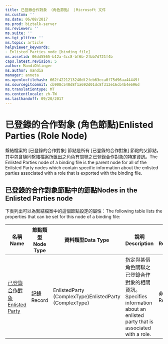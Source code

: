 ```yaml
---
title: 已登錄合作對象 （角色節點） |Microsoft 文件
ms.custom: ''
ms.date: 06/08/2017
ms.prod: biztalk-server
ms.reviewer: ''
ms.suite: ''
ms.tgt_pltfrm: ''
ms.topic: article
helpviewer_keywords:
- Enlisted Parties node [binding file]
ms.assetid: 06dd5565-b12a-4cc8-bf6b-2fbb7d721f4b
caps.latest.revision: 5
author: MandiOhlinger
ms.author: mandia
manager: anneta
ms.openlocfilehash: 662f4221213240df2feb63eca0f75d96aa44449f
ms.sourcegitcommit: cb908c540d8f1a692d01dc8f313e16cb4b4e696d
ms.translationtype: MT
ms.contentlocale: zh-TW
ms.lasthandoff: 09/20/2017
---
```

# <a name="enlisted-parties-role-node"></a><span data-ttu-id="6ae28-102">已登錄的合作對象 (角色節點)</span><span class="sxs-lookup"><span data-stu-id="6ae28-102">Enlisted Parties (Role Node)</span></span>
<span data-ttu-id="6ae28-103">繫結檔案的 [已登錄的合作對象] 節點是所有 [已登錄的合作對象] 節點的父節點，其中包含隨同繫結檔案所匯出之角色有關聯之已登錄合作對象的特定資訊。</span><span class="sxs-lookup"><span data-stu-id="6ae28-103">The Enlisted Parties node of a binding file is the parent node for all of the Enlisted Party nodes which contain specific information about the enlisted parties associated with a role that is exported with the binding file.</span></span>  
  
## <a name="nodes-in-the-enlisted-parties-node"></a><span data-ttu-id="6ae28-104">已登錄的合作對象節點中的節點</span><span class="sxs-lookup"><span data-stu-id="6ae28-104">Nodes in the Enlisted Parties node</span></span>  
 <span data-ttu-id="6ae28-105">下表列出可以為繫結檔案中的這個節點設定的屬性：</span><span class="sxs-lookup"><span data-stu-id="6ae28-105">The following table lists the properties that can be set for this node of a binding file:</span></span>  
  
|<span data-ttu-id="6ae28-106">**名稱**</span><span class="sxs-lookup"><span data-stu-id="6ae28-106">**Name**</span></span>|<span data-ttu-id="6ae28-107">**節點類型**</span><span class="sxs-lookup"><span data-stu-id="6ae28-107">**Node Type**</span></span>|<span data-ttu-id="6ae28-108">**資料類型**</span><span class="sxs-lookup"><span data-stu-id="6ae28-108">**Data Type**</span></span>|<span data-ttu-id="6ae28-109">**說明**</span><span class="sxs-lookup"><span data-stu-id="6ae28-109">**Description**</span></span>|<span data-ttu-id="6ae28-110">**限制**</span><span class="sxs-lookup"><span data-stu-id="6ae28-110">**Restrictions**</span></span>|<span data-ttu-id="6ae28-111">**註解**</span><span class="sxs-lookup"><span data-stu-id="6ae28-111">**Comments**</span></span>|  
|--------------|-------------------|-------------------|---------------------|----------------------|------------------|  
|[<span data-ttu-id="6ae28-112">已登錄合作對象</span><span class="sxs-lookup"><span data-stu-id="6ae28-112">Enlisted Party</span></span>](../core/enlisted-party-enlisted-parties-node.md)|<span data-ttu-id="6ae28-113">記錄</span><span class="sxs-lookup"><span data-stu-id="6ae28-113">Record</span></span>|<span data-ttu-id="6ae28-114">EnlistedParty (ComplexType)</span><span class="sxs-lookup"><span data-stu-id="6ae28-114">EnlistedParty (ComplexType)</span></span>|<span data-ttu-id="6ae28-115">指定與某個角色關聯之已登錄合作對象的相關資訊。</span><span class="sxs-lookup"><span data-stu-id="6ae28-115">Specifies information about an enlisted party that is associated with a role.</span></span>|<span data-ttu-id="6ae28-116">非必要</span><span class="sxs-lookup"><span data-stu-id="6ae28-116">Not Required</span></span>|<span data-ttu-id="6ae28-117">預設值：無</span><span class="sxs-lookup"><span data-stu-id="6ae28-117">Default value: none</span></span>|